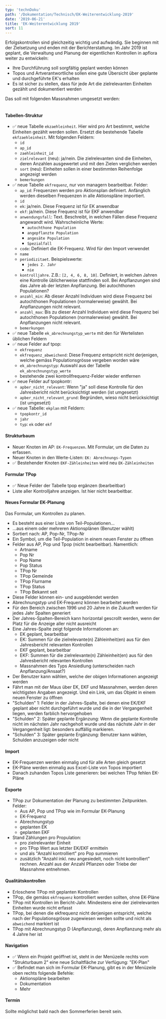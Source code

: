 ```yaml
---
typ: 'technDoku'
path: '/Dokumentation/Technisch/EK-Weiterentwicklung-2019'
date: '2019-06-21'
title: 'EK-Weiterentwicklung 2019'
sort: 11
---
```


Erfolgskontrollen sind gleichzeitig wichtig und aufwändig. Sie beginnen mit der Zielsetzung und enden mit der Berichterstattung. Im Jahr 2019 ist geplant, die Verwaltung und Planung der eigentlichen Kontrollen in apflora weiter zu entwickeln:
- Ihre Durchführung soll sorgfältig geplant werden können
- Topos und Artverantwortliche sollen eine gute Übersicht über geplante und durchgeführte EK's erhalten
- Es ist sicher zu stellen, dass für jede Art die zielrelevanten Einheiten gezählt und dokumentiert werden

Das soll mit folgenden Massnahmen umgesetzt werden:<br/><br/>

#### Tabellen-Struktur
- :white_check_mark: neue Tabelle `ekzaehleinheit`. Hier wird pro Art bestimmt, welche Einheiten gezählt werden sollen. Ersetzt die bestehende Tabelle `ekfzaehleinheit`. Mit folgenden Feldern:
  - `id`
  - `ap_id`
  - `zaehleinheit_id`
  - `zielrelevant` (neu): ja/nein. Die zielrelevanten sind die Einheiten, deren Anzahlen ausgewertet und mit den Zielen verglichen werden
  - `sort` (neu): Einheiten sollen in einer bestimmten Reihenfolge angezeigt werden
  - `bemerkungen`
- :white_check_mark: neue Tabelle `ekfrequenz`, nur von managern bearbeitbar. Felder:
  - `ap_id`: Frequenzen werden pro Aktionsplan definiert. Anfänglich werden dieselben Frequenzen in alle Aktionspläne importiert.
  - `id`
  - `ek`: ja/nein. Diese Frequenz ist für EK anwendbar
  - `ekf`: ja/nein. Diese Frequenz ist für EKF anwendbar
  - `anwendungsfall`: Text. Beschreibt, in welchen Fällen diese Frequenz angewandt wird. Wahrscheinliche Werte:
    - `autochthone Population`
    - `angepflanzte Population`
    - `angesäte Population`
    - `Spezialfall`
  - `code`: Definiert die EK-Frequenz. Wird für den Import verwendet
  - `name`
  - `periodizitaet`. Beispielswerte:
    - `jedes 2. Jahr`
    - `nie`
  - `kontrolljahre`. Z.B.: `[2, 4, 6, 8, 10]`. Definiert, in welchen Jahren eine Kontrolle üblicherweise stattfinden soll. Bei Anpflanzungen sind das Jahre ab der letzten Anpflanzung. Bei autochthonen Populationen?
  - `anzahl_min`: Ab dieser Anzahl Individuen wird diese Frequenz bei autochthonen Populationen (normalerweise) gewählt. Bei Anpflanzungen nicht relevant.
  - `anzahl_max`: Bis zu dieser Anzahl Individuen wird diese Frequenz bei autochthonen Populationen (normalerweise) gewählt. Bei Anpflanzungen nicht relevant.
  - `bemerkungen`
- :white_check_mark: neue Tabelle `ek_abrechnungstyp_werte` mit den für Wertelisten üblichen Feldern
- :white_check_mark: neue Felder auf tpop:
  - `ekfrequenz`
  - `ekfrequenz_abweichend`: Diese Frequenz entspricht nicht derjenigen, welche gemäss Populationsgrösse vergeben worden wäre
  - `ek_abrechnungstyp`: Auswahl aus der Tabelle `ek_abrechnungstyp_werte`
  - bestehende zwei kontrollfrequenz-Felder wieder entfernen
- :white_check_mark: neue Felder auf tpopkontr:
  - `apber_nicht_relevant`: Wenn "ja" soll diese Kontrolle für den Jahresbericht nicht berücksichtigt werden (ist umgesetzt)
  - `apber_nicht_relevant_grund`: Begründen, wieso nicht berücksichtigt (ist umgesetzt)
- :white_check_mark: neue Tabelle: `ekplan` mit Feldern:
  - `tpopkontr_id`
  - `jahr`
  - `typ`: `ek` oder `ekf`

#### Strukturbaum
- Neuer Knoten im AP: `EK-Frequenzen`. Mit Formular, um die Daten zu erfassen.
- Neuer Knoten in den Werte-Listen: `EK: Abrechnungs-Typen`
- :white_check_mark: Bestehender Knoten `EKF-Zähleinheiten` wird neu `EK-Zähleinheiten`

#### Formular TPop
- :white_check_mark: Neue Felder der Tabelle tpop ergänzen (bearbeitbar)
- Liste aller Kontrolljahre anzeigen. Ist hier nicht bearbeitbar.

#### Neues Formular EK-Planung
Das Formular, um Kontrollen zu planen.
- Es besteht aus einer Liste von Teil-Populationen...
- ...aus einem oder mehreren Aktionsplänen (Benutzer wählt)
- Sortiert nach: AP, Pop-Nr, TPop-Nr
- Ein Symbol, um die Teil-Population in einem neuen Fenster zu öffnen
- Felder aus AP, Pop und Tpop (nicht bearbeitbar). Namentlich:
  - Artname
  - Pop Nr
  - Pop Name
  - Pop Status
  - TPop Nr
  - TPop Gemeinde
  - TPop Flurname
  - TPop Status
  - TPop Bekannt seit
- Diese Felder können ein- und ausgeblendet werden
- Abrechnungstyp und EK-Frequenz können bearbeitet werden
- Für den Bereich zwischen 1996 und 20 Jahre in die Zukunft werden für jedes Jahr Spalten generiert
- Der Jahres-Spalten-Bereich kann horizontal gescrollt werden, wenn der Platz für die Anzeige aller nicht ausreicht
- Eine Jahres-Spalte zeigt folgende Informationen an:
  - EK geplant, bearbeitbar
  - EK: Summen für die zielrelevante(n) Zähleinheit(en) aus für den Jahresbericht relevanten Kontrollen
  - EKF geplant, bearbeitbar
  - EKF: Summen für die zielrelevante(n) Zähleinheit(en) aus für den Jahresbericht relevanten Kontrollen
  - Massnahmen des Typs Ansiedlung (unterscheiden nach Anpflanzung/Ansaat?)
- Der Benutzer kann wählen, welche der obigen Informationen angezeigt werden
- Fährt man mit der Maus über EK, EKF und Massnahmen, werden deren wichtigsten Angaben angezeigt. Und ein Link, um das Objekt in einem neuen Fenster zu öffnen
- "Schulden" 1: Felder in der Jahres-Spalte, bei denen eine EK/EKF geplant aber nicht durchgeführt wurde und die in der Vergangenheit liegen, werden farblich hervorgehoben
- "Schulden" 2: Später geplante Ergänzung: Wenn die geplante Kontrolle nicht im nächsten Jahr nachgeholt wurde und das nächste Jahr in der Vergangenheit ligt: besonders auffällig markieren.
- "Schulden" 3: Später geplante Ergänzung: Benutzer kann wählen, Schulden anzuzeigen oder nicht

#### Import
- EK-Frequenzen werden einmalig und für alle Arten gleich gesetzt
- EK-Pläne werden einmalig aus Excel-Liste von Topos importiert
- Danach zuhanden Topos Liste generieren: bei welchen TPop fehlen EK-Pläne

#### Exporte
- TPop zur Dokumentation der Planung zu bestimmten Zeitpunkten. Felder:
  - Aus AP, Pop und TPop wie im Formular EK-Planung
  - EK-Frequenz
  - Abrechnungstyp
  - geplanten EK
  - geplanten EKF
- Stand Zählungen pro Propulation:
  - pro zielrelevanter Einheit
  - pro TPop Wert aus letzter EK/EKF ermitteln
  - und als "Anzahl kontrolliert" pro Pop summieren
  - zusätzlich "Anzahl inkl. neu angesiedelt, noch nicht kontrolliert" rechnen. Anzahl aus der Anzahl Pflanzen oder Triebe der Massnahme entnehmen.

#### Qualitätskontrollen
- Erloschene TPop mit geplanten Kontrollen
- TPop, die gemäss `ekfrequenz` kontrolliert werden sollten, ohne EK-Pläne
- TPop mit Kontrollen im Bericht-Jahr. Mindestens eine der zielrelevanten Einheiten wurde nicht erfasst
- TPop, bei denen die ekfrequenz nicht derjenigen entspricht, welche nach der Populationsgrösse zugewiesen werden sollte und nicht als `abweichend` markiert ist
- TPop mit Abrechnungstyp D (Anpflanzung), deren Anpflanzung mehr als 4 Jahre her ist

#### Navigation
- :white_check_mark: Wenn ein Projekt geöffnet ist, steht in der Menüzeile rechts vom "Strukturbaum 2" eine neue Schaltfläche zur Verfügung: "EK-Plan"
- :white_check_mark: Befindet man sich im Formular EK-Planung, gibt es in der Menüzeile oben rechts folgende Befehle:
  - Aktionspläne bearbeiten
  - Dokumentation
  - Mehr

#### Termin
Sollte möglichst bald nach den Sommerferien bereit sein.

